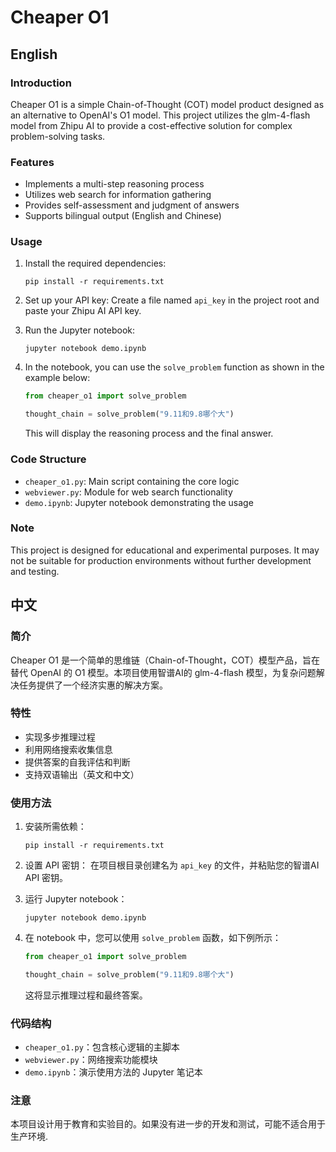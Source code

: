 # Cheaper O1

## English

### Introduction
Cheaper O1 is a simple Chain-of-Thought (COT) model product designed as an alternative to OpenAI's O1 model. This project utilizes the glm-4-flash model from Zhipu AI to provide a cost-effective solution for complex problem-solving tasks.

### Features
- Implements a multi-step reasoning process
- Utilizes web search for information gathering
- Provides self-assessment and judgment of answers
- Supports bilingual output (English and Chinese)

### Usage
1. Install the required dependencies:
   ```
   pip install -r requirements.txt
   ```

2. Set up your API key:
   Create a file named `api_key` in the project root and paste your Zhipu AI API key.

3. Run the Jupyter notebook:
   ```
   jupyter notebook demo.ipynb
   ```

4. In the notebook, you can use the `solve_problem` function as shown in the example below:

   ```python
   from cheaper_o1 import solve_problem

   thought_chain = solve_problem("9.11和9.8哪个大")
   ```

   This will display the reasoning process and the final answer.

### Code Structure
- `cheaper_o1.py`: Main script containing the core logic
- `webviewer.py`: Module for web search functionality
- `demo.ipynb`: Jupyter notebook demonstrating the usage

### Note
This project is designed for educational and experimental purposes. It may not be suitable for production environments without further development and testing.

## 中文

### 简介
Cheaper O1 是一个简单的思维链（Chain-of-Thought，COT）模型产品，旨在替代 OpenAI 的 O1 模型。本项目使用智谱AI的 glm-4-flash 模型，为复杂问题解决任务提供了一个经济实惠的解决方案。

### 特性
- 实现多步推理过程
- 利用网络搜索收集信息
- 提供答案的自我评估和判断
- 支持双语输出（英文和中文）

### 使用方法
1. 安装所需依赖：
   ```
   pip install -r requirements.txt
   ```

2. 设置 API 密钥：
   在项目根目录创建名为 `api_key` 的文件，并粘贴您的智谱AI API 密钥。

3. 运行 Jupyter notebook：
   ```
   jupyter notebook demo.ipynb
   ```

4. 在 notebook 中，您可以使用 `solve_problem` 函数，如下例所示：

   ```python
   from cheaper_o1 import solve_problem

   thought_chain = solve_problem("9.11和9.8哪个大")
   ```

   这将显示推理过程和最终答案。

### 代码结构
- `cheaper_o1.py`：包含核心逻辑的主脚本
- `webviewer.py`：网络搜索功能模块
- `demo.ipynb`：演示使用方法的 Jupyter 笔记本

### 注意
本项目设计用于教育和实验目的。如果没有进一步的开发和测试，可能不适合用于生产环境.

